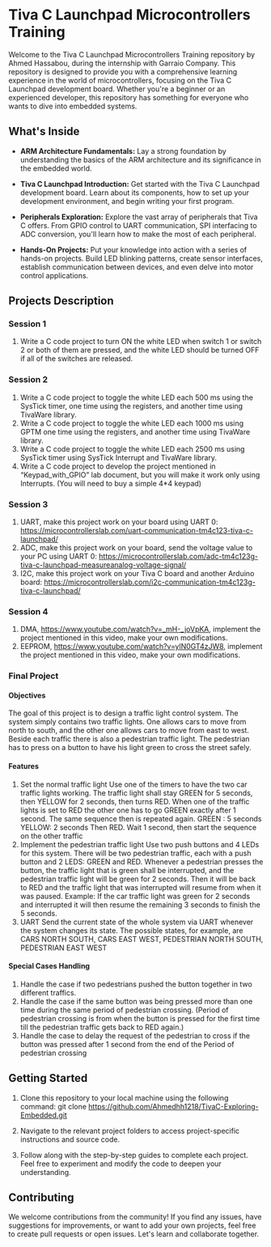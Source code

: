 # Tiva C Launchpad Microcontrollers Training

Welcome to the Tiva C Launchpad Microcontrollers Training repository by Ahmed Hassabou, during the internship with Garraio Company. This repository is designed to provide you with a comprehensive learning experience in the world of microcontrollers, focusing on the Tiva C Launchpad development board. Whether you're a beginner or an experienced developer, this repository has something for everyone who wants to dive into embedded systems.

## What's Inside

- **ARM Architecture Fundamentals:** Lay a strong foundation by understanding the basics of the ARM architecture and its significance in the embedded world.

- **Tiva C Launchpad Introduction:** Get started with the Tiva C Launchpad development board. Learn about its components, how to set up your development environment, and begin writing your first program.

- **Peripherals Exploration:** Explore the vast array of peripherals that Tiva C offers. From GPIO control to UART communication, SPI interfacing to ADC conversion, you'll learn how to make the most of each peripheral.

- **Hands-On Projects:** Put your knowledge into action with a series of hands-on projects. Build LED blinking patterns, create sensor interfaces, establish communication between devices, and even delve into motor control applications.


## Projects Description
### Session 1
1. Write a C code project to turn ON the white LED when switch 1 or switch 2 or both
of them are pressed, and the white LED should be turned OFF if all of the switches
are released.
### Session 2
1. Write a C code project to toggle the white LED each 500 ms using the SysTick timer,
one time using the registers, and another time using TivaWare library.
2. Write a C code project to toggle the white LED each 1000 ms using GPTM one time
using the registers, and another time using TivaWare library.
3. Write a C code project to toggle the white LED each 2500 ms using SysTick timer
using SysTick Interrupt and TivaWare library.
4. Write a C code project to develop the project mentioned in “Keypad_with_GPIO” lab
document, but you will make it work only using Interrupts. (You will need to buy a simple 4*4 keypad)
### Session 3
1. UART, make this project work on your board using UART 0:
https://microcontrollerslab.com/uart-communication-tm4c123-tiva-c-launchpad/
2. ADC, make this project work on your board, send the voltage value to your PC using
UART 0: https://microcontrollerslab.com/adc-tm4c123g-tiva-c-launchpad-measureanalog-voltage-signal/
3. I2C, make this project work on your Tiva C board and another Arduino board:
https://microcontrollerslab.com/i2c-communication-tm4c123g-tiva-c-launchpad/
### Session 4
1. DMA, https://www.youtube.com/watch?v=_mH-_joVpKA, implement the project 
mentioned in this video, make your own modifications.
2. EEPROM, https://www.youtube.com/watch?v=ylN0GT4zJW8, implement the project 
mentioned in this video, make your own modifications.
### Final Project
#### Objectives
The goal of this project is to design a traffic light control system. The system simply 
contains two traffic lights. One allows cars to move from north to south, and the other 
one allows cars to move from east to west. Beside each traffic there is also a pedestrian 
traffic light. The pedestrian has to press on a button to have his light green to cross the 
street safely.
#### Features
1. Set the normal traffic light
   Use one of the timers to have the two car traffic lights working. The traffic light shall stay GREEN for 5 seconds,
   then YELLOW for 2 seconds, then turns RED. When one of the traffic lights is set to RED the other one has to go GREEN exactly after 1 second.
   The same sequence then is repeated again.
   GREEN : 5 seconds YELLOW: 2 seconds Then RED.
   Wait 1 second, then start the sequence on the other traffic
2. Implement the pedestrian traffic light
    Use two push buttons and 4 LEDs for this system. There will be two pedestrian traffic, each with a push button and 2 LEDS: GREEN and RED.
    Whenever a pedestrian presses the button, the traffic light that is green shall be interrupted, and the pedestrian traffic light will be green for 2 seconds.
    Then it will be back to RED and the traffic light that was interrupted will resume from when it was paused.
    Example: If the car traffic light was green for 2 seconds and interrupted it will then resume the remaining 3 seconds to finish the 5 seconds.
3. UART
   Send the current state of the whole system via UART whenever the system changes its state.
   The possible states, for example, are CARS NORTH SOUTH, CARS EAST WEST, PEDESTRIAN NORTH SOUTH, PEDESTRIAN EAST WEST
#### Special Cases Handling 
1. Handle the case if two pedestrians pushed the button together in two different traffics.
2. Handle the case if the same button was being pressed more than one time during the same period of pedestrian crossing.
   (Period of pedestrian crossing is from when the button is pressed for the first time till the pedestrian traffic gets back to RED again.)
3. Handle the case to delay the request of the pedestrian to cross if the button was pressed after 1 second from the end of the Period of pedestrian crossing

## Getting Started

1. Clone this repository to your local machine using the following command:
git clone https://github.com/Ahmedhh1218/TivaC-Exploring-Embedded.git

2. Navigate to the relevant project folders to access project-specific instructions and source code.

3. Follow along with the step-by-step guides to complete each project. Feel free to experiment and modify the code to deepen your understanding.

## Contributing

We welcome contributions from the community! If you find any issues, have suggestions for improvements, or want to add your own projects, feel free to create pull requests or open issues. Let's learn and collaborate together.

